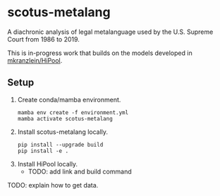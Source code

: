 # scotus-metalang
A diachronic analysis of legal metalanguage used by the U.S. Supreme Court from 1986 to 2019.

This is in-progress work that builds on the models developed in [mkranzlein/HiPool](https://github.com/mkranzlein/HiPool).

## Setup
1. Create conda/mamba environment.
    ```
    mamba env create -f environment.yml
    mamba activate scotus-metalang
    ```
2. Install scotus-metalang locally.
    ```
    pip install --upgrade build
    pip install -e .
    ```
3. Install HiPool locally.
    - TODO: add link and build command

TODO: explain how to get data.